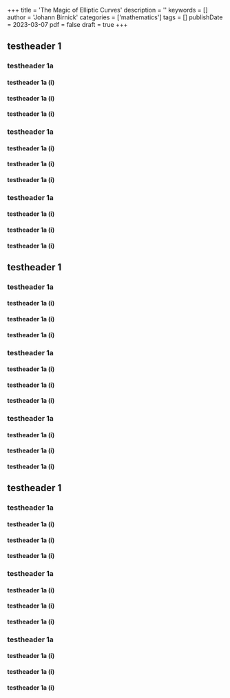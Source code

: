 +++
title = 'The Magic of Elliptic Curves'
description = ''
keywords = []
author = 'Johann Birnick'
categories = ['mathematics']
tags = []
publishDate = 2023-03-07
pdf = false
draft = true
+++

## testheader 1
### testheader 1a
#### testheader 1a (i)
#### testheader 1a (i)
#### testheader 1a (i)
### testheader 1a
#### testheader 1a (i)
#### testheader 1a (i)
#### testheader 1a (i)
### testheader 1a
#### testheader 1a (i)
#### testheader 1a (i)
#### testheader 1a (i)
## testheader 1
### testheader 1a
#### testheader 1a (i)
#### testheader 1a (i)
#### testheader 1a (i)
### testheader 1a
#### testheader 1a (i)
#### testheader 1a (i)
#### testheader 1a (i)
### testheader 1a
#### testheader 1a (i)
#### testheader 1a (i)
#### testheader 1a (i)

## testheader 1
### testheader 1a
#### testheader 1a (i)
#### testheader 1a (i)
#### testheader 1a (i)
### testheader 1a
#### testheader 1a (i)
#### testheader 1a (i)
#### testheader 1a (i)
### testheader 1a
#### testheader 1a (i)
#### testheader 1a (i)
#### testheader 1a (i)


